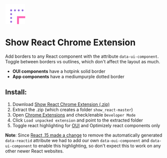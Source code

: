<img src="https://github.com/daverau-optimizely/show_react/blob/master/icon.png" width="64" />

# Show React Chrome Extension

Add borders to any React component with the attribute `data-ui-component`.
Toggle between borders vs outlines, which don't affect the layout as much.

- **OUI components** have a hotpink solid border
- **App components** have a mediumpurple dotted border

## Install:
1. Download [Show React Chrome Extension (.zip)](https://github.com/daverau-optimizely/show_react/archive/master.zip)
2. Extract the .zip (which creates a folder `show_react-master`)
3. Open [Chrome Extensions](chrome://extensions/) and check/enable `Developer Mode`
4. Click `Load unpacked extension` and point to the extracted folder
5. Toggle react highlighting for [OUI](http://design.optimizely.com/docs/oui/latest/components/Button) and Optimizely react components only

**Note**: Since [React .15 made a change](https://facebook.github.io/react/blog/2016/04/07/react-v15.html) to remove the automatically generated `data-reactid` attribute we had to add our own `data-oui-component` and `data-ui-component` to enable this highlighting, so don't expect this to work on any other newer React websites.

